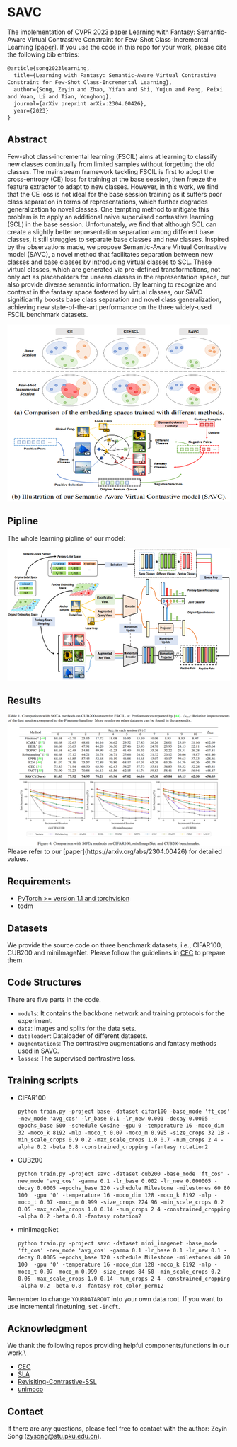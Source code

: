 # SAVC
The implementation of CVPR 2023 paper Learning with Fantasy: Semantic-Aware Virtual Contrastive Constraint for Few-Shot Class-Incremental Learning [[paper]](https://arxiv.org/abs/2304.00426).
If you use the code in this repo for your work, please cite the following bib entries:

```
@article{song2023learning,
  title={Learning with Fantasy: Semantic-Aware Virtual Contrastive Constraint for Few-Shot Class-Incremental Learning},
  author={Song, Zeyin and Zhao, Yifan and Shi, Yujun and Peng, Peixi and Yuan, Li and Tian, Yonghong},
  journal={arXiv preprint arXiv:2304.00426},
  year={2023}
}
```
## Abstract
Few-shot class-incremental learning (FSCIL) aims at learning to classify new classes continually from limited samples without forgetting the old classes. The mainstream framework tackling FSCIL is first to adopt the cross-entropy (CE) loss for training at the base session, then freeze the feature extractor to adapt to new classes.
However, in this work, we find that the CE loss is not ideal for the base session training as it suffers poor class separation in terms of representations, which further degrades generalization to novel classes. One tempting method to mitigate this problem is to apply an additional naive supervised contrastive learning (SCL) in the base session. Unfortunately, we find that although SCL can create a slightly better representation separation among different base classes, it still struggles to separate base classes and new classes. Inspired by the observations made, we propose Semantic-Aware Virtual Contrastive model (SAVC), a novel method that facilitates separation between new classes and base classes by introducing virtual classes to SCL. These virtual classes, which are generated via pre-defined transformations, not only act as placeholders for unseen classes in the representation space, but also provide diverse semantic information. By learning to recognize and contrast in the fantasy space fostered by virtual classes, our SAVC significantly boosts base class separation and novel class generalization, achieving new state-of-the-art performance on the three widely-used FSCIL benchmark datasets.

<img src='imgs/motivation.png' width='600' height='400'>

## Pipline
The whole learning pipline of our model:

<img src='imgs/pipeline.png' width='2000' height='300'>

## Results
<img src='imgs/results.png' width='2000' height='300'>
Please refer to our [paper](https://arxiv.org/abs/2304.00426) for detailed values.

## Requirements
- [PyTorch >= version 1.1 and torchvision](https://pytorch.org)
- tqdm

## Datasets
We provide the source code on three benchmark datasets, i.e., CIFAR100, CUB200 and miniImageNet. Please follow the guidelines in [CEC](https://github.com/icoz69/CEC-CVPR2021) to prepare them.

## Code Structures
There are five parts in the code.
 - `models`: It contains the backbone network and training protocols for the experiment.
 - `data`: Images and splits for the data sets.
- `dataloader`: Dataloader of different datasets.
 - `augmentations`: The contrastive augmentations and fantasy methods used in SAVC.
 - `losses`: The supervised contrastive loss.
 
## Training scripts

- CIFAR100

  ```
  python train.py -project base -dataset cifar100 -base_mode 'ft_cos' -new_mode 'avg_cos' -lr_base 0.1 -lr_new 0.001 -decay 0.0005 -epochs_base 500 -schedule Cosine -gpu 0 -temperature 16 -moco_dim 32 -moco_k 8192 -mlp -moco_t 0.07 -moco_m 0.995 -size_crops 32 18 -min_scale_crops 0.9 0.2 -max_scale_crops 1.0 0.7 -num_crops 2 4 -alpha 0.2 -beta 0.8 -constrained_cropping -fantasy rotation2
  ```
  
- CUB200
    ```
    python train.py -project savc -dataset cub200 -base_mode 'ft_cos' -new_mode 'avg_cos' -gamma 0.1 -lr_base 0.002 -lr_new 0.000005 -decay 0.0005 -epochs_base 120 -schedule Milestone -milestones 60 80 100  -gpu '0' -temperature 16 -moco_dim 128 -moco_k 8192 -mlp -moco_t 0.07 -moco_m 0.999 -size_crops 224 96 -min_scale_crops 0.2 0.05 -max_scale_crops 1.0 0.14 -num_crops 2 4 -constrained_cropping -alpha 0.2 -beta 0.8 -fantasy rotation2 
    ```

- miniImageNet
    ```
    python train.py -project savc -dataset mini_imagenet -base_mode 'ft_cos' -new_mode 'avg_cos' -gamma 0.1 -lr_base 0.1 -lr_new 0.1 -decay 0.0005 -epochs_base 120 -schedule Milestone -milestones 40 70 100  -gpu '0' -temperature 16 -moco_dim 128 -moco_k 8192 -mlp -moco_t 0.07 -moco_m 0.999 -size_crops 84 50 -min_scale_crops 0.2 0.05 -max_scale_crops 1.0 0.14 -num_crops 2 4 -constrained_cropping -alpha 0.2 -beta 0.8 -fantasy rot_color_perm12  
    ```

Remember to change `YOURDATAROOT` into your own data root. If you want to use incremental finetuning, set `-incft`. 

## Acknowledgment
We thank the following repos providing helpful components/functions in our work.\

- [CEC](https://github.com/icoz69/CEC-CVPR2021)
- [SLA](https://github.com/hankook/SLA)
- [Revisiting-Contrastive-SSL](https://github.com/wvangansbeke/Revisiting-Contrastive-SSL)
- [unimoco](https://github.com/dddzg/unimoco)

## Contact
If there are any questions, please feel free to contact with the author: Zeyin Song (zysong@stu.pku.edu.cn). 
